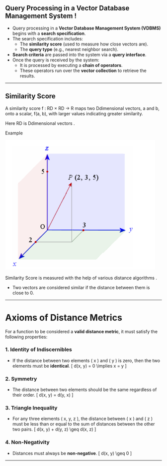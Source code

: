 ## Query Processing in a Vector Database Management System !

- Query processing in a **Vector Database Management System (VDBMS)** begins with a **search specification**.
- The search specification includes:
  - The **similarity score** (used to measure how close vectors are).
  - The **query type** (e.g., nearest neighbor search).
- **Search criteria** are passed into the system via a **query interface**.
- Once the query is received by the system:
  - It is processed by executing a **chain of operators**.
  - These operators run over the **vector collection** to retrieve the results.

---

## Similarity Score

A similarity score f : RD × RD → R maps two Ddimensional
vectors, a and b, onto a scalar, f(a, b),
with larger values indicating greater similarity.

Here RD is Ddimensional vectors . 

Example 

<img src='assets\3d.png' alt='3d vector' >


Similarity Score is measured with the help of various distance algorithms .

-  Two vectors are considered similar if the distance between them is close to 0.

---

# Axioms of Distance Metrics

For a function to be considered a **valid distance metric**, it must satisfy the following properties:

### 1. Identity of Indiscernibles

- If the distance between two elements \( x \) and \( y \) is zero, then the two elements must be **identical**.
\[
d(x, y) = 0 \implies x = y
\]

### 2. Symmetry

- The distance between two elements should be the same regardless of their order.
\[
d(x, y) = d(y, x)
\]

### 3. Triangle Inequality

- For any three elements \( x, y, z \), the distance between \( x \) and \( z \) must be less than or equal to the sum of distances between the other two pairs.
\[
d(x, y) + d(y, z) \geq d(x, z)
\]

### 4. Non-Negativity

- Distances must always be **non-negative**.
\[
d(x, y) \geq 0
\]

---
